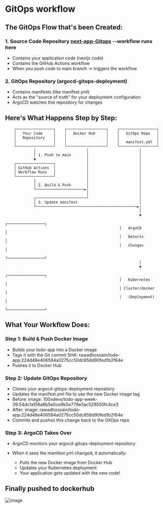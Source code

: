 # GitOps workflow
## The GitOps Flow that's been Created:
### 1. Source Code Repository [next-app-Gitops](https://github.com/rawadhossain/next-app-Gitops/blob/main/.github/workflows/docker-build.yml) --workflow runs here
* Contains your application code (nextjs code)
* Contains the GitHub Actions workflow
* When you push code to main branch → triggers the workflow

### 2. GitOps Repository (argocd-gitops-deployment)
* Contains manifests (like manifest.yml)
* Acts as the "source of truth" for your deployment configuration
* ArgoCD watches this repository for changes

## Here's What Happens Step by Step:
```
    ┌─────────────────┐    ┌──────────────────┐    ┌─────────────────┐
    │   Your Code     │    │   Docker Hub     │    │   GitOps Repo   │
    │   Repository    │    │                  │    │                 │
    │                 │    │                  │    │   manifest.yml  │
    └─────────────────┘    └──────────────────┘    └─────────────────┘
             │                       │                       │
             │ 1. Push to main       │                       │
             ▼                       │                       │
    ┌─────────────────┐              │                       │
    │ GitHub Actions  │              │                       │
    │ Workflow Runs   │              │                       │
    └─────────────────┘              │                       │
             │                       │                       │
             │ 2. Build & Push       │                       │
             └──────────────────────►│                       │
                                     │                       │
             ┌───────────────────────┘                       │
             │ 3. Update manifest                            │
             └──────────────────────────────────────────────►│
                                                             │
                                                             ▼
                                                    ┌─────────────────┐
                                                    │   ArgoCD        │
                                                    │   Detects       │
                                                    │   Changes       │
                                                    └─────────────────┘
                                                             │
                                                             ▼
                                                    ┌─────────────────┐
                                                    │   Kubernetes    │
                                                    │ Cluster/docker  │
                                                    │   (Deployment)  │
                                                    └─────────────────┘
```
## What Your Workflow Does:
### Step 1: Build & Push Docker Image

* Builds your todo-app into a Docker image
* Tags it with the Git commit SHA: rawadhossain/todo-app:224d48e406594a0275cc50dc858d90fed1b2f64e
* Pushes it to Docker Hub

### Step 2: Update GitOps Repository

* Clones your argocd-gitops-deployment repository
* Updates the manifest.yml file to use the new Docker image tag
* Before: image: 100xdevs/todo-app-week-39:54dc1a156a8b5e0ce9b5e779e5ac529550fc4ce3
* After: image: rawadhossain/todo-app:224d48e406594a0275cc50dc858d90fed1b2f64e
* Commits and pushes this change back to the GitOps repo

### Step 3: ArgoCD Takes Over

* ArgoCD monitors your argocd-gitops-deployment repository
* When it sees the manifest.yml changed, it automatically:

    * Pulls the new Docker image from Docker Hub
    * Updates your Kubernetes deployment
    * Your application gets updated with the new code!

## Finally pushed to dockerhub 
![image](https://github.com/user-attachments/assets/8a1eaab0-6fdb-4f90-8c6e-ff12812aaf6e)


